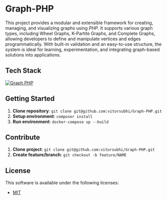 # Graph-PHP

This project provides a modular and extensible framework for creating, managing, and visualizing graphs using *PHP*. It supports various graph types, including Wheel Graphs, K-Partite Graphs, and Complete Graphs, allowing developers to define and manipulate vertices and edges programmatically. With built-in validation and an easy-to-use structure, the system is ideal for learning, experimentation, and integrating graph-based solutions into applications.

## Tech Stack

[![Graph PHP](https://skillicons.dev/icons?i=php,docker)](https://github.com/vitorsubhi/Graph-PHP)

## Getting Started

1. **Clone repository**: `git clone git@github.com:vitorsubhi/Graph-PHP.git`
2. **Setup environment**: `composer install`
4. **Run environment**: `docker-compose up --build`

## Contribute

1. **Clone project**: `git clone git@github.com:vitorsubhi/Graph-PHP.git`
2. **Create feature/branch**: `git checkout -b feature/NAME`

## License

This software is available under the following licenses:

- [MIT](https://rem.mit-license.org)
